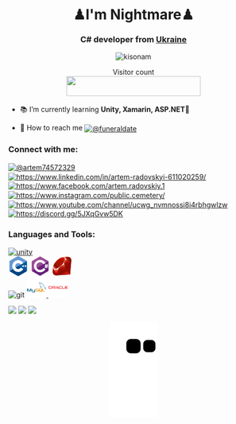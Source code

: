 
<h1 align="center">♟I'm Nightmare♟</h1>
<h3 align="center">C# developer from <a href="https://en.wikipedia.org/wiki/Ukraine"/>Ukraine</a></h3>

<p align="center"> <img src="https://media0.giphy.com/media/26DN5kvctHkt5xN4s/giphy.gif" alt="kisonam"/> </p>
<p align="center" > 
  Visitor count
 <br>
  <img src="https://profile-counter.glitch.me/Kisonam/count.svg" width = "270" height = "40"/>
</p>

- 📚 I’m currently learning **Unity, Xamarin, ASP.NET**🔧

- 📮 How to reach me  <a href="https://t.me/Funeraldate" target="blank"><img align="center" src="https://www.vectorlogo.zone/logos/telegram/telegram-icon.svg" alt="@funeraldate" height="25" width="25" /></a>

<h3 align="left">Connect with me:</h3>
<p align="left">
<a href="https://twitter.com/@artem74572329" target="blank"><img align="center" src="https://raw.githubusercontent.com/rahuldkjain/github-profile-readme-generator/master/src/images/icons/Social/twitter.svg" alt="@artem74572329" height="30" width="40" /></a>
<a href="https://www.linkedin.com/in/artem-radovskyi-611020259/" target="blank"><img align="center" src="https://raw.githubusercontent.com/rahuldkjain/github-profile-readme-generator/master/src/images/icons/Social/linked-in-alt.svg" alt="https://www.linkedin.com/in/artem-radovskyi-611020259/" height="30" width="40" /></a>
<a href="https://fb.com/https://www.facebook.com/artem.radovskiy.1" target="blank"><img align="center" src="https://raw.githubusercontent.com/rahuldkjain/github-profile-readme-generator/master/src/images/icons/Social/facebook.svg" alt="https://www.facebook.com/artem.radovskiy.1" height="30" width="40" /></a>
<a href="https://instagram.com/https://www.instagram.com/public.cemetery/" target="blank"><img align="center" src="https://raw.githubusercontent.com/rahuldkjain/github-profile-readme-generator/master/src/images/icons/Social/instagram.svg" alt="https://www.instagram.com/public.cemetery/" height="30" width="40" /></a>
<a href="https://www.youtube.com/@nightmarestudio387" target="blank"><img align="center" src="https://raw.githubusercontent.com/rahuldkjain/github-profile-readme-generator/master/src/images/icons/Social/youtube.svg" alt="https://www.youtube.com/channel/ucwg_nvmnossi8i4rbhgwlzw" height="30" width="40" /></a>
<a href="https://discord.gg/https://discord.gg/5JXqGvw5DK" target="blank"><img align="center" src="https://raw.githubusercontent.com/rahuldkjain/github-profile-readme-generator/master/src/images/icons/Social/discord.svg" alt="https://discord.gg/5JXqGvw5DK" height="30" width="40" /></a>
</p>

<h3 align="left">Languages and Tools:</h3>
<p align="left">
<a href="https://unity.com/" target="_blank" rel="noreferrer">
<img src="https://www.vectorlogo.zone/logos/unity3d/unity3d-icon.svg" alt="unity" width="40" height="40"/> </a>
<br>
 
<img src="https://raw.githubusercontent.com/devicons/devicon/master/icons/cplusplus/cplusplus-original.svg" alt="cplusplus" width="40" height="40"/> 
</a> <a href="https://www.w3schools.com/cs/" target="_blank" rel="noreferrer"> 
<img src="https://raw.githubusercontent.com/devicons/devicon/master/icons/csharp/csharp-original.svg" alt="csharp" width="40" height="40"/></a> 
<img src="https://raw.githubusercontent.com/devicons/devicon/master/icons/ruby/ruby-original.svg" alt="ruby" width="40" height="40"/> </a>
<br>
<img src="https://www.vectorlogo.zone/logos/git-scm/git-scm-icon.svg" alt="git" width="40" height="40"/> </a> <a href="https://www.linux.org/" target="_blank" rel="noreferrer"> 
</a> <a href="https://www.mysql.com/" target="_blank" rel="noreferrer"> <img src="https://raw.githubusercontent.com/devicons/devicon/master/icons/mysql/mysql-original-wordmark.svg" alt="mysql" width="40" height="40"/> </a>
<a href="https://www.oracle.com/" target="_blank" rel="noreferrer"> 
<img src="https://raw.githubusercontent.com/devicons/devicon/master/icons/oracle/oracle-original.svg" alt="oracle" width="40" height="40"/> </a>
</p>

![](https://github-profile-summary-cards.vercel.app/api/cards/profile-details?username=Kisonam&theme=dark)
![](https://github-profile-summary-cards.vercel.app/api/cards/stats?username=Kisonam&theme=dark)
![](https://github-readme-stats.vercel.app/api/top-langs/?username=Kisonam&hide_progress=false&theme=dark&hide_border=true)

<p align="center">
  <img alig src="https://github.com/Kisonam/Kisonam/blob/output/github-contribution-grid-snake.svg" />
</p>
